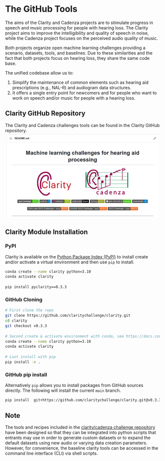 # The GitHub Tools

The aims of the Clarity and Cadenza projects are to stimulate progress in speech and music processing for people with hearing loss. The Clarity project aims to improve the intelligibility and quality of speech in noise, while the Cadenza project focuses on the perceived audio quality of music.

Both projects organize open machine learning challenges providing a scenario, datasets, tools, and baselines. Due to these similarities and the fact that both projects focus on hearing loss, they share the same code base.

The unified codebase allow us to:

1. Simplify the maintenance of common elements such as hearing aid prescriptions (e.g., NAL-R) and audiogram data structures.
2. It offers a single entry point for newcomers and for people who want to work on speech and/or music for people with a hearing loss.

## Clarity GitHub Repository

The Clarity and Cadenza challenges tools can be found in the Clarity GitHub repository.
![](images/clarity_github.png)

## Clarity Module Installation

### PyPI

Clarity is available on the [Python Package Index (PyPI)](https://pypi.org/project/pyclarity) to install create and/or
activate a virtual environment and then use `pip` to install.

```bash
conda create --name clarity python=3.10
conda activate clarity

pip install pyclarity==0.3.3
```

### GitHub Cloning

```bash
# First clone the repo
git clone https://github.com/claritychallenge/clarity.git
cd clarity
git checkout v0.3.3

# Second create & activate environment with conda, see https://docs.conda.io/projects/conda/en/latest/user-guide/install/index.html
conda create --name clarity python=3.10
conda activate clarity

# Last install with pip
pip install -e .
```

### GitHub pip install

Alternatively `pip` allows you to install packages from GitHub sources directly. The following will install the current
`main` branch.

```bash
pip install  git+https://github.com/claritychallenge/clarity.git@v0.3.3
```

## Note

The tools and recipes included in the <a href = 'https://github.com/claritychallenge/clarity'>clarity/cadenza challenge repository</a> have been designed so that they can be integrated into python scripts that entrants may use in order to generate custom datasets or to expand the default datasets using new audio or varying data creation parameters. However, for convenience, the baseline clarity tools can be accessed in the command line interface (CLI) via shell scripts.